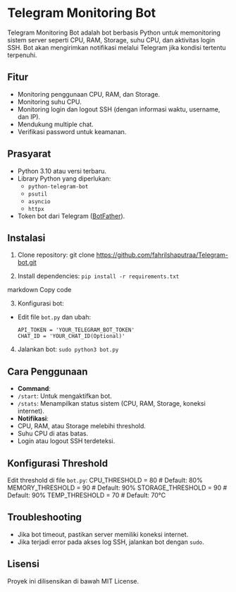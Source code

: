 # Telegram Monitoring Bot

Telegram Monitoring Bot adalah bot berbasis Python untuk memonitoring sistem server seperti CPU, RAM, Storage, suhu CPU, dan aktivitas login SSH. Bot akan mengirimkan notifikasi melalui Telegram jika kondisi tertentu terpenuhi.

## Fitur
- Monitoring penggunaan CPU, RAM, dan Storage.
- Monitoring suhu CPU.
- Monitoring login dan logout SSH (dengan informasi waktu, username, dan IP).
- Mendukung multiple chat.
- Verifikasi password untuk keamanan.

## Prasyarat
- Python 3.10 atau versi terbaru.
- Library Python yang diperlukan:
  - `python-telegram-bot`
  - `psutil`
  - `asyncio`
  - `httpx`
- Token bot dari Telegram ([BotFather](https://core.telegram.org/bots#botfather)).

## Instalasi
1. Clone repository:
git clone https://github.com/fahrilshaputraa/Telegram-bot.git

2. Install dependencies:
``` pip install -r requirements.txt ```

markdown
Copy code

3. Konfigurasi bot:
- Edit file `bot.py` dan ubah:
  ```
  API_TOKEN = 'YOUR_TELEGRAM_BOT_TOKEN'
  CHAT_ID = 'YOUR_CHAT_ID(Optional)' 
  ```

4. Jalankan bot:
``` sudo python3 bot.py ```

## Cara Penggunaan
- **Command**:
- `/start`: Untuk mengaktifkan bot.
- `/stats`: Menampilkan status sistem (CPU, RAM, Storage, koneksi internet).
- **Notifikasi**:
- CPU, RAM, atau Storage melebihi threshold.
- Suhu CPU di atas batas.
- Login atau logout SSH terdeteksi.

## Konfigurasi Threshold
Edit threshold di file `bot.py`:
CPU_THRESHOLD = 80 # Default: 80% MEMORY_THRESHOLD = 90 # Default: 90% STORAGE_THRESHOLD = 90 # Default: 90% TEMP_THRESHOLD = 70 # Default: 70°C


## Troubleshooting
- Jika bot timeout, pastikan server memiliki koneksi internet.
- Jika terjadi error pada akses log SSH, jalankan bot dengan `sudo`.

## Lisensi
Proyek ini dilisensikan di bawah MIT License.
